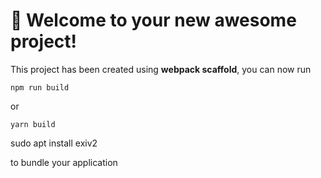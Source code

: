 # 🚀 Welcome to your new awesome project!

This project has been created using **webpack scaffold**, you can now run

```
npm run build
```

or

```
yarn build
```

sudo apt install exiv2


to bundle your application
